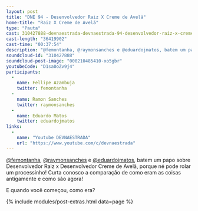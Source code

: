 ```yaml
---
layout: post
title: "DNE 94 - Desenvolvedor Raiz X Creme de Avelã"
home-title: "Raiz X Creme de Avelã"
type: "Pauta"
cast: 310427888-devnaestrada-devnaestrada-94-desenvolvedor-raiz-x-creme-de-avela.mp3
cast-length: "36419902"
cast-time: "00:37:54"
description: "@femontanha, @raymonsanches e @eduardojmatos, batem um papo sobre Desenvolvedor Raiz x Desenvolvedor Creme de Avelã, porque né pode rolar um processinho! Curta conosco a comparação de como eram as coisas antigamente e como são agora!"
soundcloud-id: "310427888"
soundcloud-post-image: "000210485410-xo5gbr"
youtubeCode: "D1sa0oZv9j4"
participants:
  -
    name: Fellipe Azambuja
    twitter: femontanha
  -
    name: Ramon Sanches
    twitter: raymonsanches
  -
    name: Eduardo Matos
    twitter: eduardojmatos
links:
  -
    name: "Youtube DEVNAESTRADA"
    url: "https://www.youtube.com/c/devnaestrada"
---
```


[@femontanha](https://twitter.com/femontanha), [@raymonsanches](https://twitter.com/raymonsanches) e [@eduardojmatos](https://twitter.com/eduardojmatos), batem um papo sobre Desenvolvedor Raiz x Desenvolvedor Creme de Avelã, porque né pode rolar um processinho! Curta conosco a comparação de como eram as coisas antigamente e como são agora!

E quando você começou, como era?

{% include modules/post-extras.html data=page %}
